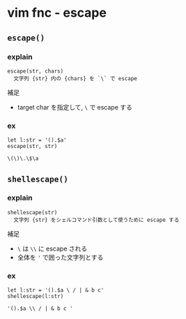 
# vim fnc  -  escape


## `escape()`

### explain

```
escape(str, chars)
  文字列 {str} 内の {chars} を `\` で escape
```

補足

- target char を指定して, `\` で escape する

### ex

```
let l:str = '().$a'
escape(str, str)

\(\)\.\$\a
```


## `shellescape()`

### explain

```
shellescape(str)
  文字列 {str} をシェルコマンド引数として使うために escape する
```

補足

- `\` は `\\` に escape される
- 全体を `'` で囲った文字列とする

### ex

```
let l:str = '().$a \ / | & b c'
shellescape(l:str)

'().$a \\ / | & b c '
```



